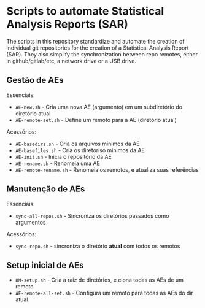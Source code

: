 # Scripts to automate Statistical Analysis Reports (SAR)

The scripts in this repository standardize and automate the creation of individual git repositories for the creation of a Statistical Analysis Report (SAR).
They also simplify the synchronization between repo remotes, either in github/gitlab/etc, a network drive or a USB drive.


## Gestão de AEs

Essenciais:

- `AE-new.sh` - Cria uma nova AE (argumento) em um subdiretório do diretório atual
- `AE-remote-set.sh` - Define um remoto para a AE (diretório atual)

Acessórios:

- `AE-basedirs.sh` - Cria os arquivos mínimos da AE
- `AE-basefiles.sh` - Cria os diretóriso mínimos da AE
- `AE-init.sh` - Inicia o repositório da AE
- `AE-rename.sh` - Renomeia uma AE
- `AE-remote-rename.sh` - Renomeia os remotos, e atualiza suas referências

## Manutenção de AEs

Essenciais:

- `sync-all-repos.sh` - Sincroniza os diretórios passados como argumentos

Acessórios:

- `sync-repo.sh` - sincroniza o diretório **atual** com todos os remotos

## Setup inicial de AEs

- `BM-setup.sh` - Cria a raiz de diretórios, e clona todas as AEs de um remoto
- `AE-remote-all-set.sh` - Configura um remoto para todas as AEs do dir atual

